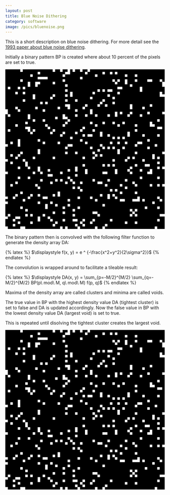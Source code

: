 ```yaml
---
layout: post
title: Blue Noise Dithering
category: software
image: /pics/bluenoise.png
---
```


This is a short description on blue noise dithering.
For more detail see the [1993 paper about blue noise dithering][1].

Initially a binary pattern BP is created where about 10 percent of the pixels are set to true.

![random mask](/pics/random-mask.png)

The binary pattern then is convolved with the following filter function to generate the density array DA:

{% latex %}
$\displaystyle f(x, y) = e ^ {-\frac{x^2+y^2}{2\sigma^2}}$
{% endlatex %}

The convolution is wrapped around to facilitate a tileable result:

{% latex %}
$\displaystyle DA(x, y) = \sum_{p=-M/2}^{M/2} \sum_{q=-M/2}^{M/2} BP(p\ mod\ M, q\ mod\ M) f(p, q)$
{% endlatex %}

Maxima of the density array are called clusters and minima are called voids.

The true value in BP with the highest density value DA (tightest cluster) is set to false and DA is updated accordingly.
Now the false value in BP with the lowest density value DA (largest void) is set to true.

This is repeated until disolving the tightest cluster creates the largest void.

![seed](/pics/seed.gif)

[1]: http://cv.ulichney.com/papers/1993-void-cluster.pdf
